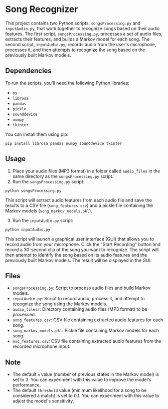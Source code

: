 # Song Recognizer

This project contains two Python scripts, `songsProcessing.py` and `inputAudio.py`, that work together to recognize songs based on their audio features. The first script, `songsProcessing.py`, processes a set of audio files, extracts their features, and builds a Markov model for each song. The second script, `inputAudio.py`, records audio from the user's microphone, processes it, and then attempts to recognize the song based on the previously built Markov models.

## Dependencies

To run the scripts, you'll need the following Python libraries:

- `os`
- `librosa`
- `pandas`
- `pickle`
- `sounddevice`
- `numpy`
- `tkinter`

You can install them using pip:

```
pip install librosa pandas numpy sounddevice tkinter
```

## Usage

1. Place your audio files (MP3 format) in a folder called `audio_files` in the same directory as the `songsProcessing.py` script.
2. Run the `songsProcessing.py` script:

```
python songsProcessing.py
```

This script will extract audio features from each audio file and save the results to a CSV file (`song_features.csv`) and a pickle file containing the Markov models (`song_markov_models.pkl`).

3. Run the `inputAudio.py` script:

```
python inputAudio.py
```

This script will launch a graphical user interface (GUI) that allows you to record audio from your microphone. Click the "Start Recording" button and record a 30-second clip of the song you want to recognize. The script will then attempt to identify the song based on its audio features and the previously built Markov models. The result will be displayed in the GUI.

## Files

- `songsProcessing.py`: Script to process audio files and build Markov models.
- `inputAudio.py`: Script to record audio, process it, and attempt to recognize the song using the Markov models.
- `audio_files/`: Directory containing audio files (MP3 format) to be processed.
- `song_features.csv`: CSV file containing extracted audio features for each song.
- `song_markov_models.pkl`: Pickle file containing Markov models for each song.
- `mic_features.csv`: CSV file containing extracted audio features from the recorded microphone input.

## Note

- The default `n` value (number of previous states in the Markov model) is set to 3. You can experiment with this value to improve the model's performance.
- The default `threshold` value (minimum likelihood for a song to be considered a match) is set to 0.1. You can experiment with this value to adjust the model's sensitivity.
